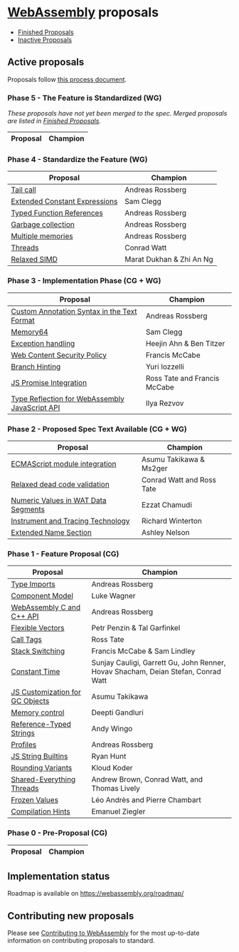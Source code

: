 # [WebAssembly][webassembly_specification] proposals

- [Finished Proposals](finished-proposals.md)
- [Inactive Proposals](inactive-proposals.md)

## Active proposals

Proposals follow [this process document](https://github.com/WebAssembly/meetings/blob/main/process/phases.md).

### Phase 5 - The Feature is Standardized (WG)

_These proposals have not yet been merged to the spec. Merged proposals are listed in [Finished Proposals](finished-proposals.md)._

| Proposal                                                   | Champion        |
| -----------------------------------------------------------| --------------- |

### Phase 4 - Standardize the Feature (WG)

| Proposal                                                   | Champion                 |
| -----------------------------------------------------------| -------------------------|
| [Tail call][tail_call]                                     | Andreas Rossberg         |
| [Extended Constant Expressions][extended-const]            | Sam Clegg                |
| [Typed Function References][function_references]           | Andreas Rossberg         |
| [Garbage collection][garbage_collection]                   | Andreas Rossberg         |
| [Multiple memories][multi-memory]                          | Andreas Rossberg         |
| [Threads][threads]                                         | Conrad Watt              |
| [Relaxed SIMD][relaxed-simd]                               | Marat Dukhan & Zhi An Ng |

### Phase 3 - Implementation Phase (CG + WG)

| Proposal                                                   | Champion                     |
| -----------------------------------------------------------| ---------------------------- |
| [Custom Annotation Syntax in the Text Format][annotations] | Andreas Rossberg             |
| [Memory64][memory64]                                       | Sam Clegg                    |
| [Exception handling][exception_handling]                   | Heejin Ahn & Ben Titzer      |
| [Web Content Security Policy][content-security-policy]     | Francis McCabe               |
| [Branch Hinting][branch-hinting]                           | Yuri Iozzelli                |
| [JS Promise Integration][js-promise-integration]           | Ross Tate and Francis McCabe |
| [Type Reflection for WebAssembly JavaScript API][js-types] | Ilya Rezvov                  |

### Phase 2 - Proposed Spec Text Available (CG + WG)

| Proposal                                                       | Champion                     |
| ---------------------------------------------------------------| -----------------------------|
| [ECMAScript module integration][ecmascript_module_integration] | Asumu Takikawa & Ms2ger      |
| [Relaxed dead code validation][relaxed-dead-code-validation]   | Conrad Watt and Ross Tate    |
| [Numeric Values in WAT Data Segments][numeric-values-in-wat]   | Ezzat Chamudi                |
| [Instrument and Tracing Technology][instrument-tracing]        | Richard Winterton            |
| [Extended Name Section][extended-name-section]                 | Ashley Nelson                |

### Phase 1 - Feature Proposal (CG)

| Proposal                                               | Champion                                                                          |
| ------------------------------------------------------ | --------------------------------------------------------------------------------- |
| [Type Imports][type-imports]                           | Andreas Rossberg                                                                  |
| [Component Model][component-model]                     | Luke Wagner                                                                       |
| [WebAssembly C and C++ API][wasm_c_api]                | Andreas Rossberg                                                                  |
| [Flexible Vectors][flexible-vectors]                   | Petr Penzin & Tal Garfinkel                                                       |
| [Call Tags][call-tags]                                 | Ross Tate                                                                         |
| [Stack Switching][stack-switching]                     | Francis McCabe & Sam Lindley                                                      |
| [Constant Time][constant-time]                         | Sunjay Cauligi, Garrett Gu, John Renner, Hovav Shacham, Deian Stefan, Conrad Watt |
| [JS Customization for GC Objects][gc-js-customization] | Asumu Takikawa                                                                    |
| [Memory control][memory-control]                       | Deepti Gandluri                                                                   |
| [Reference-Typed Strings][stringref]                   | Andy Wingo                                                                        |
| [Profiles][profiles]                                   | Andreas Rossberg                                                                  |
| [JS String Builtins][js-string-builtins]               | Ryan Hunt                                                                         |
| [Rounding Variants][rounding-mode-control]             | Kloud Koder                                                                       |
| [Shared-Everything Threads][shared-everything-threads] | Andrew Brown, Conrad Watt, and Thomas Lively                                      |
| [Frozen Values][frozen-values]                         | Léo Andrès and Pierre Chambart                                                    |
| [Compilation Hints][compilation-hints]                 | Emanuel Ziegler                                                                   |

### Phase 0 - Pre-Proposal (CG)

| Proposal                                                    | Champion                         |
| ----------------------------------------------------------- | -------------------------------- |

## Implementation status

Roadmap is available on https://webassembly.org/roadmap/

## Contributing new proposals

Please see [Contributing to WebAssembly](https://github.com/WebAssembly/design/blob/main/Contributing.md) for the most up-to-date information on contributing proposals to standard.

[annotations]: https://github.com/WebAssembly/annotations
[ecmascript_module_integration]: https://github.com/WebAssembly/esm-integration
[exception_handling]: https://github.com/WebAssembly/exception-handling
[feature_detection]: https://github.com/WebAssembly/feature-detection
[function_references]: https://github.com/WebAssembly/function-references
[type-imports]: https://github.com/WebAssembly/proposal-type-imports
[garbage_collection]: https://github.com/WebAssembly/gc
[component-model]: https://github.com/WebAssembly/component-model
[multi-memory]: https://github.com/WebAssembly/multi-memory
[tail_call]: https://github.com/WebAssembly/tail-call
[threads]: https://github.com/webassembly/threads
[js-types]: https://github.com/WebAssembly/js-types
[wasm_c_api]: https://github.com/WebAssembly/wasm-c-api
[content-security-policy]: https://github.com/WebAssembly/content-security-policy
[webassembly_specification]: https://github.com/WebAssembly/spec
[extended-name-section]: https://github.com/WebAssembly/extended-name-section
[constant-time]: https://github.com/WebAssembly/constant-time
[memory64]: https://github.com/WebAssembly/memory64
[flexible-vectors]: https://github.com/WebAssembly/flexible-vectors
[numeric-values-in-wat]: https://github.com/WebAssembly/wat-numeric-values
[instrument-tracing]: https://github.com/WebAssembly/instrument-tracing
[call-tags]: https://github.com/WebAssembly/call-tags
[relaxed-dead-code-validation]: https://github.com/WebAssembly/relaxed-dead-code-validation
[branch-hinting]: https://github.com/WebAssembly/branch-hinting
[extended-const]: https://github.com/WebAssembly/extended-const
[relaxed-simd]: https://github.com/WebAssembly/relaxed-simd
[stack-switching]: https://github.com/WebAssembly/stack-switching
[js-promise-integration]: https://github.com/WebAssembly/js-promise-integration
[gc-js-customization]: https://github.com/WebAssembly/gc-js-customization
[memory-control]: https://github.com/WebAssembly/memory-control
[stringref]: https://github.com/WebAssembly/stringref
[profiles]: https://github.com/WebAssembly/profiles
[js-string-builtins]: https://github.com/WebAssembly/js-string-builtins
[rounding-mode-control]: https://github.com/WebAssembly/rounding-mode-control
[shared-everything-threads]: https://github.com/WebAssembly/shared-everything-threads
[frozen-values]: https://github.com/WebAssembly/frozen-values
[compilation-hints]: https://github.com/WebAssembly/compilation-hints
